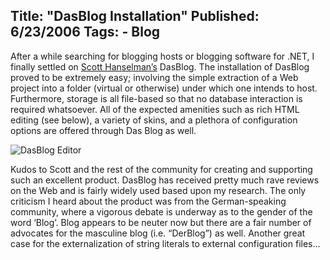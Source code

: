 Title: "DasBlog Installation"
Published: 6/23/2006
Tags:
    - Blog
---
After a while searching for blogging hosts or blogging software for .NET, I finally settled on [Scott Hanselman’s](http://www.hanselman.com/blog/) DasBlog. The installation of DasBlog proved to be extremely easy; involving the simple extraction of a Web project into a folder (virtual or otherwise) under which one intends to host. Furthermore, storage is all file-based so that no database interaction is required whatsoever. All of the expected amenities such as rich HTML editing (see below), a variety of skins, and a plethora of configuration options are offered through Das Blog as well.

![DasBlog Editor](https://s3.amazonaws.com/s3.beckshome.com/20060624-DasBlog-Editor.jpg)

Kudos to Scott and the rest of the community for creating and supporting such an excellent product. DasBlog has received pretty much rave reviews on the Web and is fairly widely used based upon my research. The only criticism I heard about the product was from the German-speaking community, where a vigorous debate is underway as to the gender of the word ‘Blog’. Blog appears to be neuter now but there are a fair number of advocates for the masculine blog (i.e. “DerBlog”) as well. Another great case for the externalization of string literals to external configuration files…